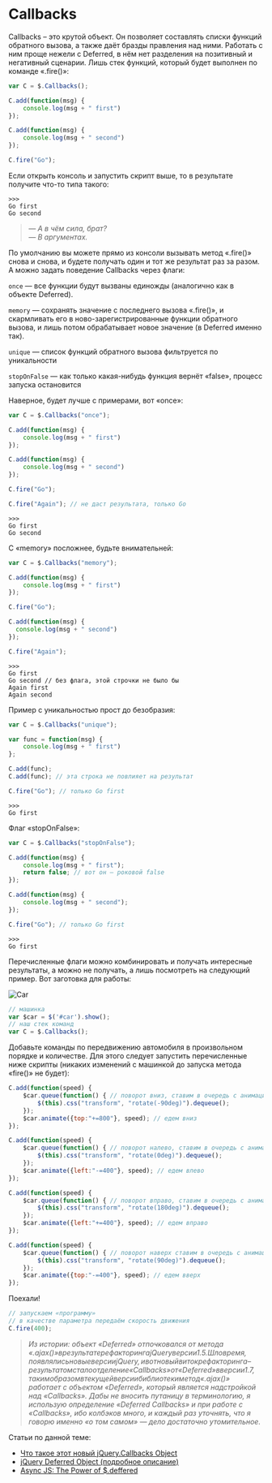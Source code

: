 # Callbacks

Callbacks – это крутой объект. Он позволяет составлять списки функций обратного вызова, а также даёт бразды правления над ними. Работать с ним проще нежели с Deferred, в нём нет разделения на позитивный и негативный сценарии. Лишь стек функций, который будет выполнен по команде «.fire()»:

```javascript
var C = $.Callbacks();

C.add(function(msg) {
    console.log(msg + " first")
});

C.add(function(msg) {
    console.log(msg + " second")
});

C.fire("Go");
```

Если открыть консоль и запустить скрипт выше, то в результате получите что-то типа такого:

```
>>>
Go first
Go second
```

> _— А в чём сила, брат?_\
> _— В аргументах._

По умолчанию вы можете прямо из консоли вызывать метод «.fire()» снова и снова, и будете получать один и тот же результат раз за разом. А можно задать поведение Callbacks через флаги:

`once` — все функции будут вызваны единожды (аналогично как в объекте Deferred).

`memory` — сохранять значение с последнего вызова «.fire()», и скармливать его в ново-зарегистрированные функции обратного вызова, и лишь потом обрабатывает новое значение (в Deferred именно так).

`unique` — список функций обратного вызова фильтруется по уникальности

`stopOnFalse` — как только какая-нибудь функция вернёт «false», процесс запуска остановится

Наверное, будет лучше с примерами, вот «once»:

```javascript
var C = $.Callbacks("once");

C.add(function(msg) {
    console.log(msg + " first")
});

C.add(function(msg) {
    console.log(msg + " second")
});

C.fire("Go");

C.fire("Again"); // не даст результата, только Go
```

```
>>>
Go first
Go second
```

C «memory» посложнее, будьте внимательней:

```javascript
var C = $.Callbacks("memory");

C.add(function(msg) {
    console.log(msg + " first")
});

C.fire("Go");

C.add(function(msg) {
  console.log(msg + " second")
});

C.fire("Again");
```

```
>>>
Go first
Go second // без флага, этой строчки не было бы
Again first
Again second
```

Пример с уникальностью прост до безобразия:

```javascript
var C = $.Callbacks("unique");

var func = function(msg) {
    console.log(msg + " first")
};

C.add(func);
C.add(func); // эта строка не повлияет на результат

C.fire("Go"); // только Go first
```

```
>>>
Go first
```

Флаг «stopOnFalse»:

```javascript
var C = $.Callbacks("stopOnFalse");

C.add(function(msg) {
    console.log(msg + " first");
    return false; // вот он – роковой false
});

C.add(function(msg) { 
    console.log(msg + " second"); 
});

C.fire("Go"); // только Go first
```

```
>>>
Go first
```

Перечисленные флаги можно комбинировать и получать интересные результаты, а можно не получать, а лишь посмотреть на следующий пример. Вот заготовка для работы:

![Car](../assets/img/car.svg)

```javascript
// машинка
var $car = $('#car').show();
// наш стек команд
var C = $.Callbacks();
```

Добавьте команды по передвижению автомобиля в произвольном порядке и количестве. Для этого следует запустить перечисленные ниже скрипты (никаких изменений с машинкой до запуска метода «fire()» не будет):

```javascript
C.add(function(speed) {
    $car.queue(function() { // поворот вниз, ставим в очередь с анимацией
        $(this).css("transform", "rotate(-90deg)").dequeue();
    });
    $car.animate({top:"+=800"}, speed); // едем вниз
});
```

```javascript
C.add(function(speed) {
    $car.queue(function() { // поворот налево, ставим в очередь с анимацией
        $(this).css("transform", "rotate(0deg)").dequeue();
    });
    $car.animate({left:"-=400"}, speed); // едем влево
});
```

```javascript
C.add(function(speed) {
    $car.queue(function() { // поворот вправо, ставим в очередь с анимацией
        $(this).css("transform", "rotate(180deg)").dequeue();
    });
    $car.animate({left:"+=400"}, speed); // едем вправо
});
```

```javascript
C.add(function(speed) {
    $car.queue(function() { // поворот наверх ставим в очередь с анимацией
        $(this).css("transform", "rotate(90deg)").dequeue();
    });
    $car.animate({top:"-=400"}, speed); // едем вверх
});
```

Поехали!

```javascript
// запускаем «программу»
// в качестве параметра передаём скорость движения
C.fire(400);
```

> _Из истории: объект «Deferred» отпочковался от метода «$.ajax()» в результате рефакторинга jQuery версии 1.5. Шло время, появлялись новые версии jQuery, и вот новый виток рефакторинга – результатом стало отделение «Callbacks» от «Deferred» в версии 1.7, таким образом в текущей версии библиотеки метод «$.ajax()» работает с объектом «Deferred», который является надстройкой над «Callbacks». Дабы не вносить путаницу в терминологию, я использую определение «Deferred Callbacks» и при работе с «Callbacks», ибо колбэков много, и каждый раз уточнять, что я говорю именно «о том самом» — дело достаточно утомительное._

Статьи по данной теме:

* [Что такое этот новый jQuery.Callbacks Object](http://habrahabr.ru/post/135821/)
* [jQuery Deferred Object (подробное описание)](http://habrahabr.ru/post/113073/)
* [Async JS: The Power of $.deffered](http://www.html5rocks.com/en/tutorials/async/deferred/)
